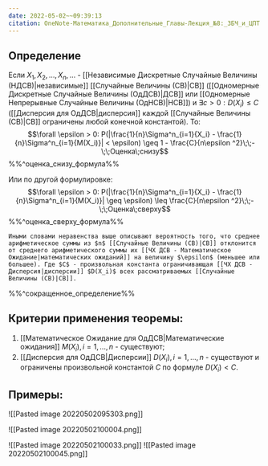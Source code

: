 ```yaml
---
date: 2022-05-02~~09:39:13
citation: OneNote-Математика_Дополнительные_Главы-Лекция_№8:_ЗБЧ_и_ЦПТ
---
```

## Определение
Если $X_1, X_2,...,X_n,...$ - [[Независимые Дискретные Случайные Величины (НДСВ)|независимые]] [[Случайные Величины (СВ)|СВ]] ([[Одномерные Дискретные Случайные Величины (ОдДСВ)|ДСВ]] или [[Одномерные Непрерывные Случайные Величины (ОдНСВ)|НСВ]]) и $\exists c > 0: D(X_i)\leq C$ ([[Дисперсия для ОдДСВ|дисперсия]] каждой [[Случайные Величины (СВ)|СВ]] ограничены любой конечной константой). То:
$$\forall \epsilon > 0: P(|\frac{1}{n}\Sigma^n_{i=1}{X_i} - \frac{1}{n}\Sigma^n_{i=1}{M(X_i)}| < \epsilon) \geq 1 - \frac{C}{n\epsilon ^2}\;\;-\;\;Оценка\;снизу$$
%%^оценка_снизу_формула%%

Или по другой формулировке:
$$\forall \epsilon > 0: P(|\frac{1}{n}\Sigma^n_{i=1}{X_i} - \frac{1}{n}\Sigma^n_{i=1}{M(X_i)}| \geq \epsilon) \leq \frac{C}{n\epsilon ^2}\;\;-\;\;Оценка\;сверху$$
%%^оценка_сверху_формула%%

```ad-abstract
Иными словами неравенства выше описывают вероятность того, что среднее арифметическое суммы из $n$ [[Случайные Величины (СВ)|СВ]] отклонится от среднего арифметического суммы их [[ЧХ ДСВ - Математическое Ожидание|математических ожиданий]] на величину $\epsilon$ (меньшее или большее). Где $C$ - произвольная константа ограничивающая [[ЧХ ДСВ - Дисперсия|дисперсии]] $D(X_i)$ всех рассматриваемых [[Случайные Величины (СВ)|СВ]].
```
%%^сокращенное_определение%%

## Критерии применения теоремы:
1) [[Математическое Ожидание для ОдДСВ|Математические ожидания]] $M(X_i), i=1,...,n$ - существуют;
2) [[Дисперсия для ОдДСВ|Дисперсии]] $D(X_i),i=1,...,n$ - существуют и ограничены произвольной константой $C$ по формуле $D(X_i) < C$.

## Примеры:
![[Pasted image 20220502095303.png]]

![[Pasted image 20220502100004.png]]

![[Pasted image 20220502100033.png]]
![[Pasted image 20220502100045.png]]